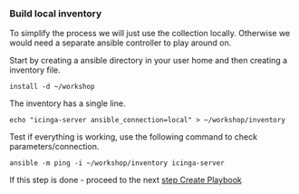 ### Build local inventory
To simplify the process we will just use the collection locally. Otherwise we would need a separate ansible controller to play around on.

Start by creating a ansible directory in your user home and then creating a inventory file.

```
install -d ~/workshop
```
The inventory has a single line.
```
echo "icinga-server ansible_connection=local" > ~/workshop/inventory
```
Test if everything is working, use the following command to check parameters/connection.
```
ansible -m ping -i ~/workshop/inventory icinga-server
```

If this step is done - proceed to the next [step Create Playbook](04-create-playbook.md)

